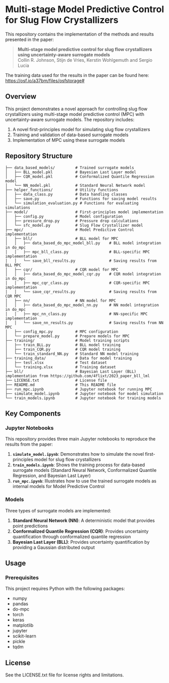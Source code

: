 # Multi-stage Model Predictive Control for Slug Flow Crystallizers

This repository contains the implementation of the methods and results presented in the paper:

> **Multi-stage model predictive control for slug flow crystallizers using uncertainty-aware surrogate models**  
> Collin R. Johnson, Stijn de Vries, Kerstin Wohlgemuth and Sergio Lucia

The training data used for the results in the paper can be found here:
https://osf.io/a37bm/files/osfstorage#

## Overview

This project demonstrates a novel approach for controlling slug flow crystallizers using multi-stage model predictive control (MPC) with uncertainty-aware surrogate models. The repository includes:

1. A novel first-principles model for simulating slug flow crystallizers
2. Training and validation of data-based surrogate models
3. Implementation of MPC using these surrogate models

## Repository Structure

```
├── data_based_models/         # Trained surrogate models
│   ├── BLL_model.pkl          # Bayesian Last Layer model
│   ├── CQR_model.pkl          # Conformalized Quantile Regression model
│   └── NN_model.pkl           # Standard Neural Network model
├── helper_functions/          # Utility functions
│   ├── data_class.py          # Data handling classes
│   ├── save.py                # Functions for saving model results
│   └── simulation_evaluation.py # Functions for evaluating simulations
├── model/                     # First-principles model implementation
│   ├── config.py              # Model configuration
│   ├── pressure_drop.py       # Pressure drop calculations
│   └── sfc_model.py           # Slug Flow Crystallizer model
├── mpc/                       # Model Predictive Control implementation
│   ├── bll/                   # BLL model for MPC
│   │   ├── data_based_do_mpc_model_bll.py    # BLL model integration in do_mpc
│   │   ├── mpc_bll_class.py                  # BLL-specific MPC implementation
│   │   └── save_bll_results.py               # Saving results from BLL MPC
│   ├── cqr/                   # CQR model for MPC
│   │   ├── data_based_do_mpc_model_cqr.py    # CQR model integration in do_mpc
│   │   ├── mpc_cqr_class.py                  # CQR-specific MPC implementation
│   │   └── save_cqr_results.py               # Saving results from CQR MPC
│   ├── nn/                    # NN model for MPC
│   │   ├── data_based_do_mpc_model_nn.py     # NN model integration in do_mpc
│   │   ├── mpc_nn_class.py                   # NN-specific MPC implementation
│   │   └── save_nn_results.py                # Saving results from NN MPC
│   ├── config_mpc.py          # MPC configuration
│   └── prepare_model.py       # Prepare models for MPC
├── training/                  # Model training scripts
│   ├── train_BLL.py           # BLL model training
│   ├── train_CQR.py           # CQR model training
│   └── train_standard_NN.py   # Standard NN model training
├── training_data/             # Data for model training
│   ├── test.xlsx              # Test dataset
│   └── training.xlsx          # Training dataset
├── bll/                       # Bayesian Last Layer (BLL) implementation from https://github.com/4flixt/2023_paper_bll_lml
├── LICENSE.txt                # License file
├── README.md                  # This README file
├── run_mpc.ipynb              # Jupyter notebook for running MPC
├── simulate_model.ipynb       # Jupyter notebook for model simulation
└── train_models.ipynb         # Jupyter notebook for training models
```

## Key Components

### Jupyter Notebooks

This repository provides three main Jupyter notebooks to reproduce the results from the paper:

1. **`simulate_model.ipynb`**: Demonstrates how to simulate the novel first-principles model for slug flow crystallizers
2. **`train_models.ipynb`**: Shows the training process for data-based surrogate models (Standard Neural Network, Conformalized Quantile Regression, and Bayesian Last Layer)
3. **`run_mpc.ipynb`**: Illustrates how to use the trained surrogate models as internal models for Model Predictive Control

### Models

Three types of surrogate models are implemented:

1. **Standard Neural Network (NN)**: A deterministic model that provides point predictions
2. **Conformalized Quantile Regression (CQR)**: Provides uncertainty quantification through conformalized quantile regression
3. **Bayesian Last Layer (BLL)**: Provides uncertainty quantification by providing a Gaussian distributed output

## Usage

### Prerequisites

This project requires Python with the following packages:
- numpy
- pandas
- do-mpc
- torch
- keras
- matplotlib
- jupyter
- scikit-learn
- pickle
- tqdm


## License

See the LICENSE.txt file for license rights and limitations.
